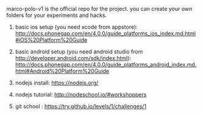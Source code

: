 marco-polo-v1 is the official repo for the project. you can create your own folders for your experiments and hacks. 

1. basic ios setup (you need xcode from appstore): http://docs.phonegap.com/en/4.0.0/guide_platforms_ios_index.md.html#iOS%20Platform%20Guide

2. basic android setup (you need android studio from http://developer.android.com/sdk/index.html): http://docs.phonegap.com/en/4.0.0/guide_platforms_android_index.md.html#Android%20Platform%20Guide

3. nodejs install: https://nodejs.org/

4. nodejs tutorial: http://nodeschool.io/#workshoppers

5. git school : https://try.github.io/levels/1/challenges/1
